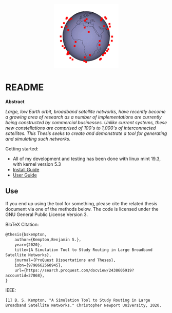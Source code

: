 <center> <img src="pics/p_8_i_45_.gif" width="200" height="200" /> </center>


README
===

**Abstract**

*Large, low Earth orbit, broadband satellite networks, have recently become a growing area of research as a number of implementations are currently being constructed by commercial businesses. Unlike current systems, these new constellations are comprised of 100's to 1,000's of interconnected satellites. This Thesis seeks to create and demonstrate a tool for generating and simulating such networks.*

Getting started:
* All of my development and testing has been done with linux mint 19.3, with kernel version 5.3
* [Install Guide](installguide.md)
* [User Guide](userguide.md)

## Use

If you end up using the tool for something, please cite the related thesis document via one of the methods below. The code is licensed under the GNU General Public License Version 3.

BibTeX Citation:
```
@thesis{bskempton,
    author={Kempton,Benjamin S.},
    year={2020},
    title={A Simulation Tool to Study Routing in Large Broadband Satellite Networks},
    journal={ProQuest Dissertations and Theses},
    isbn={9798662568945},
    url={https://search.proquest.com/docview/2438605919?accountid=27868},
}
```

IEEE:
```
[1] B. S. Kempton, "A Simulation Tool to Study Routing in Large Broadband Satellite Networks." Christopher Newport University, 2020.
```